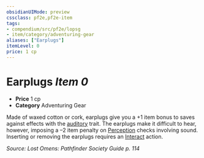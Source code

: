 ```yaml
---
obsidianUIMode: preview
cssclass: pf2e,pf2e-item
tags:
- compendium/src/pf2e/lopsg
- item/category/adventuring-gear
aliases: ["Earplugs"]
itemLevel: 0
price: 1 cp
---
```

# Earplugs *Item 0*  

- **Price** 1 cp
- **Category** Adventuring Gear

Made of waxed cotton or cork, earplugs give you a +1 item bonus to saves against effects with the [auditory](../../../rules/traits/auditory.md) trait. The earplugs make it difficult to hear, however, imposing a –2 item penalty on [Perception](../../skills.md#Perception) checks involving sound. Inserting or removing the earplugs requires an [Interact](../../../rules/actions/interact.md) action.

*Source: Lost Omens: Pathfinder Society Guide p. 114*